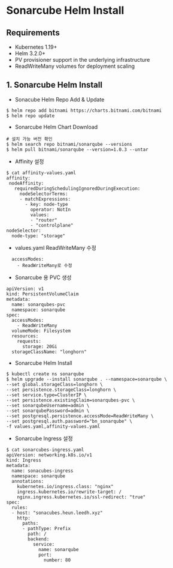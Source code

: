 # Sonarcube Helm Install

## Requirements
-   Kubernetes 1.19+
-   Helm 3.2.0+
-   PV provisioner support in the underlying infrastructure
-   ReadWriteMany volumes for deployment scaling

## 1. Sonarcube Helm Install

- Sonacube Helm Repo Add & Update

```
$ helm repo add bitnami https://charts.bitnami.com/bitnami
$ helm repo update
```

- Sonarcube Helm Chart Download

```
# 설치 가능 버전 확인
$ helm search repo bitnami/sonarqube --versions
$ helm pull bitnami/sonarqube --version=1.0.3 --untar
```

- Affinity 설정

```
$ cat affinity-values.yaml
affinity:
 nodeAffinity:
   requiredDuringSchedulingIgnoredDuringExecution:
     nodeSelectorTerms:
     - matchExpressions:
       - key: node-type
         operator: NotIn
         values:
         - "router"
         - "controlplane"
nodeSelector:
  node-type: "storage"
```

- values.yaml ReadWriteMany 수정

```
  accessModes:
    - ReadWriteMany로 수정
```

- Sonarcube 용 PVC 생성

```
apiVersion: v1
kind: PersistentVolumeClaim
metadata:
  name: sonarqubes-pvc
  namespace: sonarqube
spec:
  accessModes:
    - ReadWriteMany
  volumeMode: Filesystem
  resources:
    requests:
      storage: 20Gi
  storageClassName: "longhorn"
```

- Sonarcube Helm Install

```
$ kubectl create ns sonarqube
$ helm upgrade --install sonarqube . --namespace=sonarqube \
--set global.storageClass=longhorn \
--set persistence.storageClass=longhorn \
--set service.type=ClusterIP \
--set persistence.existingClaim=sonarqubes-pvc \
--set sonarqubeUsername=admin \
--set sonarqubePassword=admin \
--set postgresql.persistence.accessMode=ReadWriteMany \
--set postgresql.auth.password="bn_sonarqube" \
-f values.yaml,affinity-values.yaml
```

- Sonarcube Ingress 설정

```
$ cat sonarcubes-ingress.yaml
apiVersion: networking.k8s.io/v1
kind: Ingress
metadata:
  name: sonacubes-ingress
  namespace: sonarqube
  annotations:
    kubernetes.io/ingress.class: "nginx"
    ingress.kubernetes.io/rewrite-target: /
    nginx.ingress.kubernetes.io/ssl-redirect: "true"
spec:
  rules:
  - host: "sonacubes.heun.leedh.xyz"
    http:
      paths:
      - pathType: Prefix
        path: /
        backend:
          service:
            name: sonarqube
            port:
              number: 80
```
